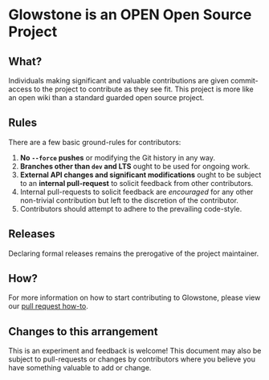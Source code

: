 # Glowstone is an OPEN Open Source Project

## What?

Individuals making significant and valuable contributions are given commit-access to the project to contribute as they see fit. This project is more like an open wiki than a standard guarded open source project.

## Rules

There are a few basic ground-rules for contributors:

1. **No `--force` pushes** or modifying the Git history in any way.
1. **Branches other than `dev` and LTS** ought to be used for ongoing work.
1. **External API changes and significant modifications** ought to be subject to an **internal pull-request** to solicit feedback from other contributors.
1. Internal pull-requests to solicit feedback are *encouraged* for any other non-trivial contribution but left to the discretion of the contributor.
1. Contributors should attempt to adhere to the prevailing code-style.

## Releases

Declaring formal releases remains the prerogative of the project maintainer.

## How?

For more information on how to start contributing to Glowstone, please view our [pull request how-to](https://github.com/GlowstoneMC/Glowstone/wiki/PR-Handling).

## Changes to this arrangement

This is an experiment and feedback is welcome! This document may also be subject to pull-requests or changes by contributors where you believe you have something valuable to add or change.
